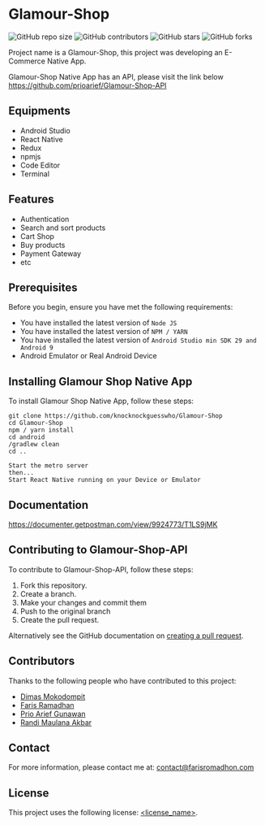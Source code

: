 # Glamour-Shop

<!--- These are examples. See https://shields.io for others or to customize this set of shields. You might want to include dependencies, project status and licence info here --->
![GitHub repo size](https://img.shields.io/github/repo-size/knocknockguesswho/Glamour-Shop)
![GitHub contributors](https://img.shields.io/github/contributors/knocknockguesswho/Glamour-Shop)
![GitHub stars](https://img.shields.io/github/stars/knocknockguesswho/Glamour-Shop?style=social)
![GitHub forks](https://img.shields.io/github/forks/knocknockguesswho/Glamour-Shop?style=social)

Project name is a Glamour-Shop, this project was developing an E-Commerce Native App.

Glamour-Shop Native App has an API, please visit the link below
https://github.com/prioarief/Glamour-Shop-API

## Equipments
* Android Studio
* React Native
* Redux
* npmjs
* Code Editor
* Terminal

## Features
* Authentication
* Search and sort products
* Cart Shop
* Buy products
* Payment Gateway
* etc

## Prerequisites

Before you begin, ensure you have met the following requirements:
<!--- These are just example requirements. Add, duplicate or remove as required --->
* You have installed the latest version of `Node JS`
* You have installed the latest version of `NPM / YARN`
* You have installed the latest version of `Android Studio min SDK 29 and Android 9`
* Android Emulator or Real Android Device

## Installing Glamour Shop Native App

To install Glamour Shop Native App, follow these steps:
```
git clone https://github.com/knocknockguesswho/Glamour-Shop
cd Glamour-Shop
npm / yarn install
cd android
/gradlew clean
cd ..

Start the metro server
then...
Start React Native running on your Device or Emulator 
```

## Documentation
https://documenter.getpostman.com/view/9924773/T1LS9jMK




## Contributing to Glamour-Shop-API
<!--- If your README is long or you have some specific process or steps you want contributors to follow, consider creating a separate CONTRIBUTING.md file--->
To contribute to Glamour-Shop-API, follow these steps:

1. Fork this repository.
2. Create a branch.
3. Make your changes and commit them
4. Push to the original branch
5. Create the pull request.

Alternatively see the GitHub documentation on [creating a pull request](https://help.github.com/en/github/collaborating-with-issues-and-pull-requests/creating-a-pull-request).

## Contributors

Thanks to the following people who have contributed to this project:

* [Dimas Mokodompit](https://github.com/dimasdompit)
* [Faris Ramadhan](https://github.com/knocknockguesswho)
* [Prio Arief Gunawan](https://github.com/prioarief)
* [Randi Maulana Akbar](https://github.com/RepoRandi)

## Contact

For more information, please contact me at: <contact@farisromadhon.com>

## License
<!--- If you're not sure which open license to use see https://choosealicense.com/--->

This project uses the following license: [<license_name>](<link>).
